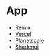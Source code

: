 # App


* [Remix](https://remix.run/)
* [Vercel](https://vercel.com/)
* [Planetscale](https://planetscale.com/)
* [Shadcnui](https://ui.shadcn.com/)
